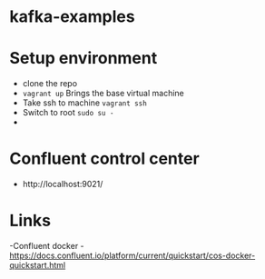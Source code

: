 # kafka-examples
# Setup environment
- clone the repo
- ```vagrant up``` Brings the base virtual machine
- Take ssh to machine ```vagrant ssh```
- Switch to root ```sudo su - ```
- 
# Confluent control center
- http://localhost:9021/
# Links
-Confluent docker - https://docs.confluent.io/platform/current/quickstart/cos-docker-quickstart.html 